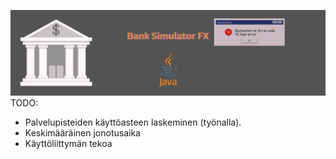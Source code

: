 ![Header](/src/main/resources/Bank%20Simulator%20FX.gif)
TODO: 
- Palvelupisteiden käyttöasteen laskeminen (työnalla).
- Keskimääräinen jonotusaika
- Käyttöliittymän tekoa
